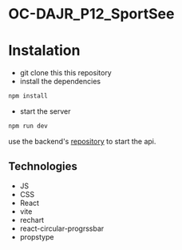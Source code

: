 # OC-DAJR_P12_SportSee

# Instalation

- git clone this this repository
- install the dependencies
```bash
npm install
```
- start the server 
```bash
npm run dev
```

use the backend's [repository](https://github.com/OpenClassrooms-Student-Center/P9-front-end-dashboard) to start the api.

## Technologies
- JS
- CSS 
- React
- vite
- rechart
- react-circular-progrssbar
- propstype

